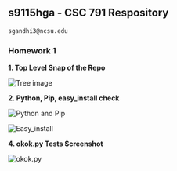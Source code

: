 ## s9115hga - CSC 791 Respository
    sgandhi3@ncsu.edu

### Homework 1

**1. Top Level Snap of the Repo**

![Tree image](https://cloud.githubusercontent.com/assets/7557398/9486109/e283c6ce-4b90-11e5-8697-7defea335612.jpg?raw=true "Top Level Snap of the Repo")

**2. Python, Pip, easy_install check**

![Python and Pip](https://cloud.githubusercontent.com/assets/7557398/9486289/391da084-4b93-11e5-8778-b63664c90f94.jpg?raw=true)

![Easy_install](https://cloud.githubusercontent.com/assets/7557398/9486293/4a1fc1e6-4b93-11e5-9c72-449c3556b1e7.jpg?raw=true)

**4. okok.py Tests Screenshot**

![okok.py](https://cloud.githubusercontent.com/assets/7557398/9530310/05300416-4ccd-11e5-80a8-0b28bc0ba417.jpg)
